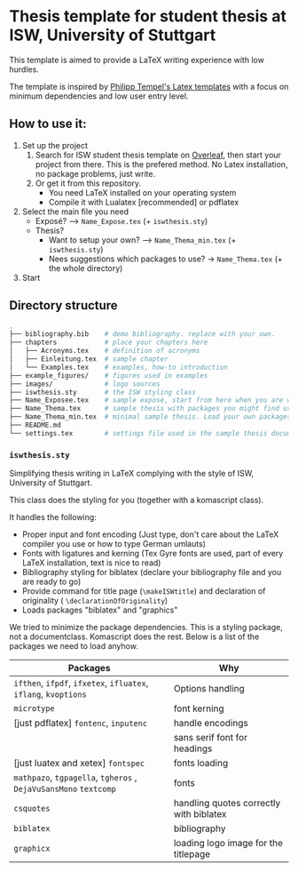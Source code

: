 # Thesis template for student thesis at ISW, University of Stuttgart

This template is aimed to provide a LaTeX writing experience with low hurdles.

The template is inspired by [Philipp Tempel's Latex templates](https://git.isw.uni-stuttgart.de/projekte/eigenentwicklungen/templates/latex) with a focus on minimum dependencies and low user entry level.

## How to use it:

1. Set up the project
   1. Search for ISW student thesis template on [Overleaf](https://www.overleaf.com/latex/templates/isw-student-thesis/xjwkfntnwrwc), then start your project from there. This is the prefered method. No Latex installation, no package problems, just write.
   2. Or get it from this repository.
      - You need LaTeX installed on your operating system
      - Compile it with Lualatex [recommended] or pdflatex
2. Select the main file you need
   - Exposé? --> `Name_Expose.tex` (+ `iswthesis.sty`)
   - Thesis?
     - Want to setup your own? --> `Name_Thema_min.tex` (+ `iswthesis.sty`)
     - Nees suggestions which packages to use? -> `Name_Thema.tex` (+ the whole directory)
3. Start

## Directory structure

```sh
.
├── bibliography.bib    # demo bibliography. replace with your own.
├── chapters            # place your chapters here
│   ├── Acronyms.tex    # definition of acronyms
│   ├── Einleitung.tex  # sample chapter
│   └── Examples.tex    # examples, how-to introduction
├── example_figures/    # figures used in examples
├── images/             # logo sources
├── iswthesis.sty       # the ISW styling class
├── Name_Exposee.tex    # sample exposé, start from here when you are writing one.
├── Name_Thema.tex      # sample thesis with packages you might find useful
├── Name_Thema_min.tex  # minimal sample thesis. Load your own packages
├── README.md
└── settings.tex        # settings file used in the sample thesis document

```

### `iswthesis.sty`

Simplifying thesis writing in LaTeX complying with the style of ISW, University of Stuttgart.

This class does the styling for you (together with a komascript class).

It handles the following:

- Proper input and font encoding (Just type, don't care about the LaTeX compiler you use or how to type German umlauts)
- Fonts with ligatures and kerning (Tex Gyre fonts are used, part of every LaTeX installation, text is nice to read)
- Bibliography styling for biblatex (declare your bibliography file and you are ready to go)
- Provide command for title page (`\makeISWtitle`) and declaration of originality ( `\declarationOfOriginality`)
- Loads packages "biblatex" and "graphics"

We tried to minimize the package dependencies. This is a styling package, not a documentclass. Komascript does the rest.
Below is a list of the packages we need to load anyhow.

| Packages                                                        | Why                                     |
| --------------------------------------------------------------- | --------------------------------------- |
| `ifthen`, `ifpdf`, `ifxetex`, `ifluatex`, `iflang`, `kvoptions` | Options handling                        |
| `microtype`                                                     | font kerning                            |
| [just pdflatex] `fontenc`, `inputenc`                           | handle encodings                        |
|                                                                 | sans serif font for headings            |
| [just luatex and xetex] `fontspec`                              | fonts loading                           |
| `mathpazo`, `tgpagella`, `tgheros` , `DejaVuSansMono` `textcomp`| fonts                                   |
| `csquotes`                                                      | handling quotes correctly with biblatex |
| `biblatex`                                                      | bibliography                            |
| `graphicx`                                                      | loading logo image for the titlepage    |


